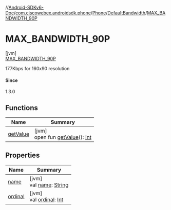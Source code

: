 //[Android-SDKv6-Doc](../../../../../index.md)/[com.ciscowebex.androidsdk.phone](../../../index.md)/[Phone](../../index.md)/[DefaultBandwidth](../index.md)/[MAX_BANDWIDTH_90P](index.md)

# MAX_BANDWIDTH_90P

[jvm]\
[MAX_BANDWIDTH_90P](index.md)

177Kbps for 160x90 resolution

#### Since

1.3.0

## Functions

| Name | Summary |
|---|---|
| [getValue](../get-value.md) | [jvm]<br>open fun [getValue](../get-value.md)(): [Int](https://kotlinlang.org/api/latest/jvm/stdlib/kotlin/-int/index.html) |

## Properties

| Name | Summary |
|---|---|
| [name](../../../../com.ciscowebex.androidsdk.team/-list-team-membership-result/-bad-request/index.md#-372974862%2FProperties%2F-411797461) | [jvm]<br>val [name](../../../../com.ciscowebex.androidsdk.team/-list-team-membership-result/-bad-request/index.md#-372974862%2FProperties%2F-411797461): [String](https://kotlinlang.org/api/latest/jvm/stdlib/kotlin/-string/index.html) |
| [ordinal](../../../../com.ciscowebex.androidsdk.team/-list-team-membership-result/-bad-request/index.md#-739389684%2FProperties%2F-411797461) | [jvm]<br>val [ordinal](../../../../com.ciscowebex.androidsdk.team/-list-team-membership-result/-bad-request/index.md#-739389684%2FProperties%2F-411797461): [Int](https://kotlinlang.org/api/latest/jvm/stdlib/kotlin/-int/index.html) |

